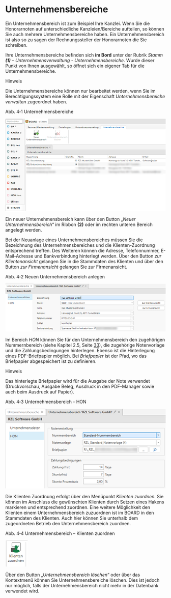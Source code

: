 # Unternehmensbereiche

Ein Unternehmensbereich ist zum Beispiel Ihre Kanzlei. Wenn Sie die
Honorarnoten auf unterschiedliche Kanzleien/Bereiche aufteilen, so
können Sie auch mehrere Unternehmensbereiche haben. Ein
Unternehmensbereich ist also so zu sagen der Rechnungssteller der
Honorarnoten die Sie schreiben.

Ihre Unternehmensbereiche befinden sich **im Bord** unter der Rubrik
*Stamm **(1)** – Unternehmensverwaltung - Unternehmensbereiche*. Wurde
dieser Punkt von Ihnen ausgewählt, so öffnet sich ein eigener Tab für
die Unternehmensbereiche.

Hinweis

Die Unternehmensbereiche können nur bearbeitet werden, wenn Sie im
Berechtigungssystem eine Rolle mit der Eigenschaft *Unternehmensbereiche
verwalten* zugeordnet haben.

Abb. 4‑1 Unternehmensbereiche

![](<img/image100.png>)

Ein neuer Unternehmensbereich kann über den Button „*Neuer
Unternehmensbereich*“ im Ribbon **(2)** oder im rechten unteren Bereich
angelegt werden.

Bei der Neuanlage eines Unternehmensbereiches müssen Sie die Bezeichnung
des Unternehmensbereiches und die Klienten-Zuordnung entsprechend
treffen. Des Weiteren können die Adresse, Telefonnummer, E-Mail-Adresse
und Bankverbindung hinterlegt werden. Über den Button *zur*
*Klientenansicht* gelangen Sie in die Stammdaten des Klienten und über
den Button *zur Firmenansicht* gelangen Sie zur Firmenansicht.

Abb. 4‑2 Neuen Unternehmensbereich anlegen

![](<img/image101.png>)

Im Bereich *HON* können Sie für den Unternehmensbereich den zugehörigen
Nummernbereich (siehe Kapitel 2.5, Seite [33](#nummernbereiche)), die
zugehörige Notenvorlage und die Zahlungsbedingungen hinterlegen. Ebenso
ist die Hinterlegung eines PDF-Briefpapier möglich. Bei *Briefpapier*
ist der Pfad, wo das Briefpapier abgespeichert ist zu definieren.

Hinweis

Das hinterlegte Briefpapier wird für die Ausgabe der Note verwendet
(Druckvorschau, Ausgabe Beleg, Ausdruck in den PDF-Manager sowie auch
beim Ausdruck auf Papier).

Abb. 4‑3 Unternehmensbereich - HON

![](<img/image102.png>)

Die Klienten Zuordnung erfolgt über den Menüpunkt *Klienten zuordnen.*
Sie können im Anschluss die gewünschten Klienten durch Setzen eines
Hakens markieren und entsprechend zuordnen. Eine weitere Möglichkeit den
Klienten einem Unternehmensbereich zuzuordnen ist im BOARD in den
Stammdaten des Klienten. Auch hier können Sie unterhalb dem zugeordneten
Betrieb den Unternehmensbereich zuordnen.

Abb. 4‑4 Unternehmensbereich – Klienten zuordnen

![](<img/image103.png>)

Über den Button „*Unternehmensbereich löschen*“ oder über das
Kontextmenü können Sie Unternehmensbereiche löschen. Dies ist jedoch nur
möglich, falls der Unternehmensbereich nicht mehr in der Datenbank
verwendet wird.